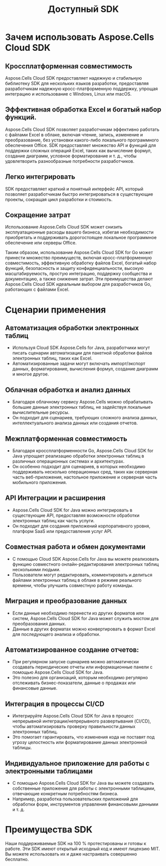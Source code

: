 ﻿---
title: Доступный SDK
second_title: Aspose.Cells Cloud Documen
type: docs
url: /ru/available-sdks/
description: Aspose.Cells Облако поддерживает Excel для создания, преобразования, объединения, разделения, защиты, операций с внутренними объектами и т. д.
weight: 30
kwords: Excel, Office Облако, REST API, электронная таблица, PDF, CSV, Json, Markdwon, доступные SDK
---
# **Зачем использовать Aspose.Cells Cloud SDK**

## **Кроссплатформенная совместимость**

Aspose.Cells Cloud SDK предоставляет надежную и стабильную библиотеку SDK для нескольких языков разработки, предоставляя разработчикам надежную кросс-платформенную поддержку, упрощая интеграцию и использование с Windows, Linux или macOS.

## **Эффективная обработка Excel и богатый набор функций.**

Aspose.Cells Cloud SDK позволяет разработчикам эффективно работать с файлами Excel в облаке, включая чтение, запись, изменение и преобразование, без установки какого-либо локального программного обеспечения Office. SDK предоставляет множество API и функций для поддержки сложных операций Excel, таких как вычисление формул, создание диаграмм, условное форматирование и т. д., чтобы удовлетворить разнообразные потребности разработчиков.

## **Легко интегрировать**

SDK предоставляет краткий и понятный интерфейс API, который позволяет разработчикам быстро интегрироваться в существующие проекты, сокращая цикл разработки и стоимость.

## **Сокращение затрат**

Использование Aspose.Cells Cloud SDK может снизить эксплуатационные расходы вашего бизнеса, избегая необходимости приобретать и поддерживать дорогостоящее локальное программное обеспечение или серверы Office.

Таким образом, использование Aspose.Cells Cloud SDK for Go может принести множество преимуществ, включая кросс-платформенную совместимость, эффективную обработку файлов Excel, богатый набор функций, безопасность и защиту конфиденциальности, высокую масштабируемость, простую интеграцию, поддержку сообщества и документацию, а также снижение затрат. Эти преимущества делают Aspose.Cells Cloud SDK идеальным выбором для разработчиков Go, работающих с файлами Excel.

# **Сценарии применения**

## **Автоматизация обработки электронных таблиц**

- Используя Cloud SDK Aspose.Cells for Java, разработчики могут писать сценарии автоматизации для пакетной обработки файлов электронных таблиц, таких как Excel.
- Автоматизированные задачи могут включать импорт/экспорт данных, форматирование, вычисления формул, создание диаграмм и многое другое.

## **Облачная обработка и анализ данных**

- Благодаря облачному сервису Aspose.Cells можно обрабатывать большие данные электронных таблиц, не задействуя локальные вычислительные ресурсы.
- Он подходит для сценариев, требующих сложного анализа данных, интеллектуального анализа данных или создания отчетов.

## **Межплатформенная совместимость**

- Благодаря кроссплатформенности Go, Aspose.Cells Cloud SDK for Java упрощает реализацию обработки электронных таблиц в различных операционных системах и архитектурах.
- Он особенно подходит для сценариев, в которых необходимо поддерживать несколько операционных сред, таких как серверная часть веб-приложения, настольное приложение и серверная часть мобильного приложения.

## **API Интеграции и расширения**

- Aspose.Cells Cloud SDK for Java можно интегрировать в существующие API, предоставляя возможности обработки электронных таблиц как часть услуги.
- Он подходит для создания приложений корпоративного уровня, платформ SaaS или предоставления услуг API.

## **Совместная работа и обмен документами**

- С помощью Cloud SDK Aspose.Cells for Java вы можете реализовать функцию совместного онлайн-редактирования электронных таблиц несколькими людьми.
- Пользователи могут редактировать, комментировать и делиться файлами электронных таблиц в облаке в режиме реального времени, чтобы улучшить совместную работу команды.

## **Миграция и преобразование данных**

- Если данные необходимо перенести из других форматов или систем, Aspose.Cells Cloud SDK for Java может служить мостом для преобразования данных.
- Данные в других форматах можно конвертировать в формат Excel для последующего анализа и обработки.

## **Автоматизированное создание отчетов:**

- При регулярном запуске сценариев можно автоматически создавать периодические отчеты или информационные панели с помощью Aspose.Cells Cloud SDK for Java.
- Это полезно для организаций, которым необходимо регулярно отслеживать бизнес-показатели, данные о продажах или финансовые данные.

## **Интеграция в процессы CI/CD**

- Интегрируйте Aspose.Cells Cloud SDK for Java в процесс непрерывной интеграции/непрерывного развертывания (CI/CD), чтобы автоматизировать проверку правильности данных электронных таблиц.
- Это помогает гарантировать, что изменения кода не поставят под угрозу целостность или форматирование данных электронной таблицы.

## **Индивидуальное приложение для работы с электронными таблицами**

- С помощью Aspose.Cells Cloud SDK for Java вы можете создавать собственные приложения для работы с электронными таблицами, отвечающие конкретным потребностям бизнеса.
- Например, разработка пользовательских приложений для обработки форм, инструментов управления финансовыми данными и т. д.


# **Преимущества SDK**

Наши поддерживаемые SDK на 100 % протестированы и готовы к работе. Эти SDK имеют открытый исходный код и имеют лицензию MIT. Вы можете использовать их и даже настраивать совершенно бесплатно.
